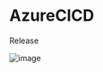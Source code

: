 # AzureCICD

Release

![image](https://user-images.githubusercontent.com/23003025/194566464-a1c62d49-ce88-4927-afb4-002d43d1fdac.png)
